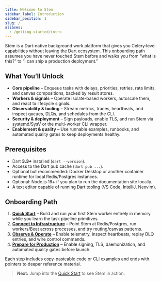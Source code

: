 ```yaml
---
title: Welcome to Stem
sidebar_label: Introduction
sidebar_position: 1
slug: /
aliases:
  - /getting-started/intro
---
```


Stem is a Dart-native background work platform that gives you Celery‑level
capabilities without leaving the Dart ecosystem. This onboarding path assumes
you have never touched Stem before and walks you from “what is this?” to “I can
ship a production deployment.”

## What You’ll Unlock

- **Core pipeline** – Enqueue tasks with delays, priorities, retries, rate
  limits, and canvas compositions, backed by result stores.
- **Workers & signals** – Operate isolate-based workers, autoscale them,
  and react to lifecycle signals.
- **Observability & tooling** – Stream metrics, traces, heartbeats, and inspect
  queues, DLQs, and schedules from the CLI.
- **Security & deployment** – Sign payloads, enable TLS, and run Stem via
  systemd/SysV or the multi-worker CLI wrapper.
- **Enablement & quality** – Use runnable examples, runbooks, and automated
  quality gates to keep deployments healthy.

## Prerequisites

- Dart **3.3+** installed (`dart --version`).
- Access to the Dart pub cache (`dart pub ...`).
- Optional but recommended: Docker Desktop or another container runtime for
  local Redis/Postgres instances.
- Optional: Node.js 18+ if you plan to run the documentation site locally.
- A text editor capable of running Dart tooling (VS Code, IntelliJ, Neovim).

## Onboarding Path

1. **[Quick Start](./quick-start.md)** – Build and run your first Stem worker
   entirely in memory while you learn the task pipeline primitives.
2. **[Connect to Infrastructure](./developer-environment.md)** – Point Stem at
   Redis/Postgres, run workers/Beat across processes, and try routing/canvas
   patterns.
3. **[Observe & Operate](./observability-and-ops.md)** – Enable telemetry,
   inspect heartbeats, replay DLQ entries, and wire control commands.
4. **[Prepare for Production](./production-checklist.md)** – Enable signing,
   TLS, daemonization, and automated quality gates before launch.

Each step includes copy-pasteable code or CLI examples and ends with pointers
to deeper reference material.

> **Next:** Jump into the [Quick Start](./quick-start.md) to see Stem in action.
